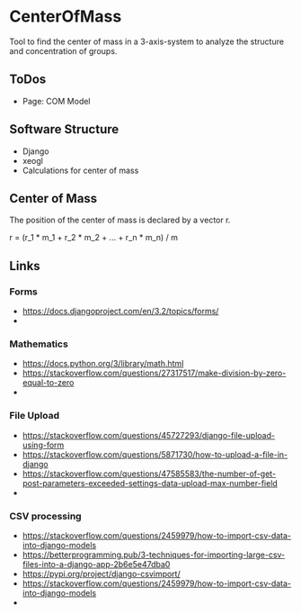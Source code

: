 # CenterOfMass
Tool to find the center of mass in a 3-axis-system to analyze the structure and concentration of groups.

## ToDos
- Page: COM Model


## Software Structure
- Django
- xeogl
- Calculations for center of mass

## Center of Mass
The position of the center of mass is declared by a vector r.

r = (r_1 * m_1 + r_2 * m_2 + ... + r_n * m_n) / m

## Links

### Forms
- https://docs.djangoproject.com/en/3.2/topics/forms/
- 

### Mathematics
- https://docs.python.org/3/library/math.html
- https://stackoverflow.com/questions/27317517/make-division-by-zero-equal-to-zero
- 

### File Upload
- https://stackoverflow.com/questions/45727293/django-file-upload-using-form
- https://stackoverflow.com/questions/5871730/how-to-upload-a-file-in-django
- https://stackoverflow.com/questions/47585583/the-number-of-get-post-parameters-exceeded-settings-data-upload-max-number-field
- 

### CSV processing
- https://stackoverflow.com/questions/2459979/how-to-import-csv-data-into-django-models
- https://betterprogramming.pub/3-techniques-for-importing-large-csv-files-into-a-django-app-2b6e5e47dba0
- https://pypi.org/project/django-csvimport/
- https://stackoverflow.com/questions/2459979/how-to-import-csv-data-into-django-models
- 